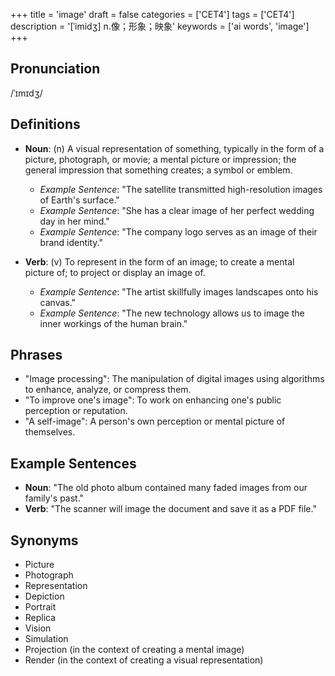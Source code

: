 +++
title = 'image'
draft = false
categories = ['CET4']
tags = ['CET4']
description = '[ˈimidʒ] n.像；形象；映象'
keywords = ['ai words', 'image']
+++

## Pronunciation
/ˈɪmɪdʒ/

## Definitions
- **Noun**: (n) A visual representation of something, typically in the form of a picture, photograph, or movie; a mental picture or impression; the general impression that something creates; a symbol or emblem.
  - _Example Sentence_: "The satellite transmitted high-resolution images of Earth's surface."
  - _Example Sentence_: "She has a clear image of her perfect wedding day in her mind."
  - _Example Sentence_: "The company logo serves as an image of their brand identity."

- **Verb**: (v) To represent in the form of an image; to create a mental picture of; to project or display an image of.
  - _Example Sentence_: "The artist skillfully images landscapes onto his canvas."
  - _Example Sentence_: "The new technology allows us to image the inner workings of the human brain."

## Phrases
- "Image processing": The manipulation of digital images using algorithms to enhance, analyze, or compress them.
- "To improve one's image": To work on enhancing one's public perception or reputation.
- "A self-image": A person's own perception or mental picture of themselves.

## Example Sentences
- **Noun**: "The old photo album contained many faded images from our family's past."
- **Verb**: "The scanner will image the document and save it as a PDF file."

## Synonyms
- Picture
- Photograph
- Representation
- Depiction
- Portrait
- Replica
- Vision
- Simulation
- Projection (in the context of creating a mental image)
- Render (in the context of creating a visual representation)
